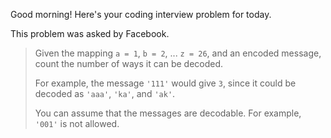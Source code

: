 Good morning! Here's your coding interview problem for today.

This problem was asked by Facebook.

> Given the mapping `a = 1`, `b = 2`, ... `z = 26`, and an encoded message, count the number of ways it can be decoded.
>
> For example, the message `'111'` would give `3`, since it could be decoded as `'aaa'`, `'ka'`, and `'ak'`.
>
> You can assume that the messages are decodable. For example, `'001'` is not allowed.
